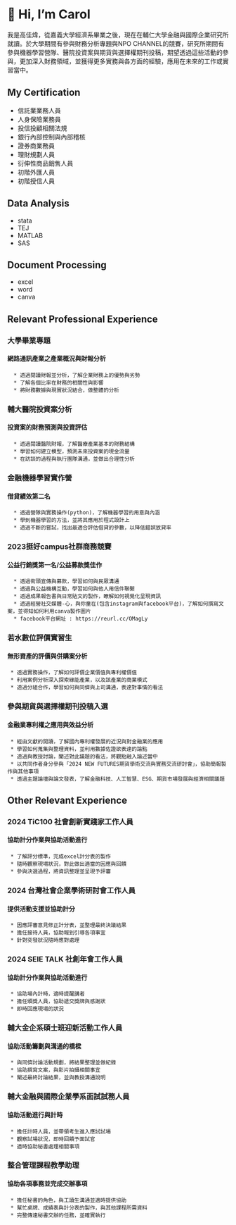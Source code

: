 # 👋 Hi, I’m Carol
我是高佳煒，從嘉義大學經濟系畢業之後，現在在輔仁大學金融與國際企業研究所就讀。於大學期間有參與財務分析專題與NPO CHANNEL的競賽，研究所期間有參與機器學習營隊、醫院投資案與期貨與選擇權期刊投稿，期望透過這些活動的參與，更加深入財務領域，並獲得更多實務與各方面的經驗，應用在未來的工作或實習當中。

## My Certification 
* 信託業業務人員
* 人身保險業務員
* 投信投顧相關法規
* 銀行內部控制與內部稽核
* 證券商業務員
* 理財規劃人員
* 衍伸性商品銷售人員
* 初階外匯人員
* 初階授信人員

## Data Analysis
* stata
* TEJ
* MATLAB
* SAS

## Document Processing
* excel
* word
* canva

## Relevant Professional Experience
  ### 大學畢業專題 <BR>
   #### 網路通訊產業之產業概況與財報分析 <BR>

      * 透過閱讀財報並分析，了解企業財務上的優勢與劣勢
      * 了解各個比率在財務的相關性與影響
      * 將財務數據與現實狀況結合，做整體的分析
      
  ### 輔大醫院投資案分析 <BR>
   #### 投資案的財務預測與投資評估 <BR>

      * 透過閱讀醫院財報，了解醫療產業基本的財務結構
      * 學習如何建立模型，預測未來投資案的現金流量
      * 在訪談的過程與執行團隊溝通，並做出合理性分析

 ### 金融機器學習實作營 <BR>
   #### 借貸績效第二名 <BR>

      * 透過營隊與實務操作(python)，了解機器學習的用意與內涵
      * 學到機器學習的方法，並將其應用於程式設計上
      * 透過不斷的嘗試，找出最適合評估借貸的參數，以降低錯誤放貸率

 ### 2023挺好campus社群商務競賽 <BR>
   #### 公益行銷獎第一名/公益募款獎佳作 <BR>

      * 透過街頭宣傳與募款，學習如何與民眾溝通
      * 透過與公益機構互動，學習如何與他人用信件聯繫
      * 透過成果報告書與日常貼文的製作，瞭解如何視覺化呈現資訊
      * 透過經營社交媒體-心，與你童在(包含instagram與facebook平台)，了解如何撰寫文案，並得知如何利用canva製作圖片
      * facebook平台網址 : https://reurl.cc/OMagLy
    
### 若水數位評價實習生 <BR>
  #### 無形資產的評價與併購案分析 <BR>

     * 透過實務操作，了解如何評價企業價值與專利權價值
     * 利用案例分析深入探索綠能產業，以及該產業的商業模式
     * 透過分組合作，學習如何與同儕與上司溝通，表達對事情的看法

### 參與期貨與選擇權期刊投稿入選 <BR>
  #### 金融業專利權之應用與效益分析 <BR>

     * 經由文獻的閱讀，了解國內專利權發展的近況與對金融業的應用
     * 學習如何蒐集與整理資料，並利用數據佐證欲表達的論點
     * 透過與教授討論，闡述對此議題的看法，將觀點融入論述當中
     * 以共同作者身分參與「2024 NEW FUTURES期貨學術交流與實務交流研討會」，協助簡報製作與其他事項
     * 透過主題論壇與論文發表，了解金融科技、人工智慧、ESG、期貨市場發展與經濟相關議題

## Other Relevant Experience
  ### 2024 TiC100 社會創新實踐家工作人員 <BR>
   #### 協助計分作業與協助活動進行 <BR>

     * 了解評分標準，完成excel計分表的製作
     * 隨時觀察現場狀況，對此做出適當的因應與回饋
     * 參與決選過程，將資訊整理並呈現予評審
     
 ### 2024 台灣社會企業學術研討會工作人員 <BR>
   #### 提供活動支援並協助計分 <BR>

     * 因應評審意見修正計分表，並整理最終決議結果
     * 擔任接待人員，協助報到引導各項事宜
     * 針對突發狀況隨時應對處理

 ### 2024 SEIE TALK 社創年會工作人員 <BR>
   #### 協助計分作業與協助活動進行 <BR>

     * 協助場內計時，適時提醒講者
     * 擔任頒獎人員，協助遞交獎牌與感謝狀
     * 即時回應現場的狀況

 ### 輔大金企系碩士班迎新活動工作人員 <BR>
   #### 協助活動籌劃與溝通的橋樑 <BR>

     * 與同儕討論活動規劃，將結果整理並做紀錄
     * 協助撰寫文案，與影片拍攝相關事宜
     * 闡述最終討論結果，並與教授溝通說明

 ### 輔大金融與國際企業學系面試試務人員 <BR>
   #### 協助活動進行與計時 <BR>

     * 擔任計時人員，並帶領考生進入應試試場
     * 觀察試場狀況，即時回饋予面試官
     * 適時協助秘書處理相關事項

 ### 整合管理課程教學助理 <BR>
   #### 協助各項事務並完成交辦事項 <BR>

     * 擔任秘書的角色，與工讀生溝通並適時提供協助
     * 幫忙桌牌、成績表與計分表的製作，與其他課程所需資料
     * 完整傳達秘書交辦的任務，並確實執行
<!---
carolkao2258/carolkao2258 is a ✨ special ✨ repository because its `README.md` (this file) appears on your GitHub profile.
You can click the Preview link to take a look at your changes.
--->
